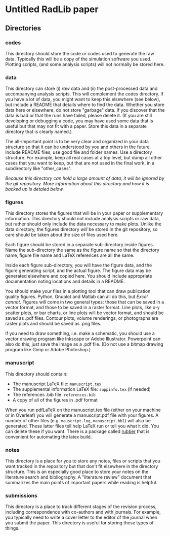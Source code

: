 # Untitled RadLib paper

## Directories

### codes
This directory should store the code or codes used to generate the raw data.
Typically this will be a copy of the simulation software you used.
Plotting scripts, (and some analysis scripts) will not normally be stored here.

### data
This directory can store (i) *raw* data and (ii) the post-processed data and accompanying analysis scripts.
This will complement the codes directory. If you have a lot of data, you might want to keep this elsewhere (see below), but include a README that details where to find the data.
Whether you store data here or elsewhere, do not store "garbage" data.
If you discover that the data is bad or that the runs have failed, please delete it.
(If you are still developing or debugging a code, you may have used some data that is useful but that may not fit with a paper.
Store this data in a separate directory that is clearly named.)

The all-important point is to be very clear and organized in your data structure so that it can be understood by you and others in the future. 
Include README files, use good file and folder names. Use a directory structure. For example, keep all real cases at a top level, but dump all other cases that you want to keep, but that are not used in the final work, in a subdirectory like "other_cases".

*Because this directory can hold a large amount of data, it will be ignored by the git repository.
More information about this directory and how it is backed up is detaled below.*

### figures
This directory stores the figures that will be in your paper or supplementary information.
This directory should not include analysis scripts or raw data, but rather should only include the data necessary to make plots.
Unlike the data directory, the figures directory *will* be stored in the git repository, so care should be taken about the size of files used here.

Each figure should be stored in a separate sub-directory inside figures. Name
the sub-directory the same as the figure name so that the directory name,
figure file name and LaTeX references are all the same.

Inside each figure sub-directory, you will have the figure data, and the figure
generating script, and the actual figure. The figure data may be generated
elsewhere and copied here. You should include appropriate documentation noting
locations and details in a README.  

You should make your files in a plotting tool that can draw publication quality
figures.  Python, Gnuplot and Matlab can all do this, but *Excel cannot*.
Figures will come in two general types: those that can be saved in a vector
format, and those to be saved in a raster format.  Line plots, like x-y scatter
plots, or bar charts, or line plots will be vector format, and should be saved
as .pdf files. Contour plots, volume renderings, or photographs are raster
plots and should be saved as .png files. 

If you need to draw something, i.e. make a schematic, you should use a vector drawing program like Inkscape or Adobe Illustrator.
Powerpoint can also do this, just save the image as a .pdf file.
(Do not use a bitmap drawing program like Gimp or Adobe Photoshop.)

### manuscript
This directory should contain:
- The manuscript LaTeX file: `manuscript.tex`
- The supplemental information LaTeX file: `suppinfo.tex` (if needed)
- The references .bib file: `references.bib`
- A copy of all of the figures in .pdf format

When you run pdfLaTeX on the manuscript.tex file (either on your machine or in Overleaf) you will generate a manuscript.pdf file with your figures.
A number of other files (e.g. `mauscript.log`, `manuscript.bbl`) will also be generated.
These latter files tell help LaTeX run or tell you what it did.
You can delete these if you want.
There is a package called [rubber](https://launchpad.net/rubber) that is convenient for automating the latex build.

### notes
This directory is a place for you to store any notes, files or scripts that you want tracked in the repository but that don't fit elsewhere in the directory structure.
This is an especially good place to store your notes on the literature search and bibliography.
A "literature review" document that summarizes the main points of important papers while reading is helpful.

### submissions
This directory is a place to track different stages of the revision process, including correspondence with co-authors and with journals.
For example, you typically need to write a cover letter to the editor of the journal when you submit the paper.
This directory is useful for storing these types of things.
